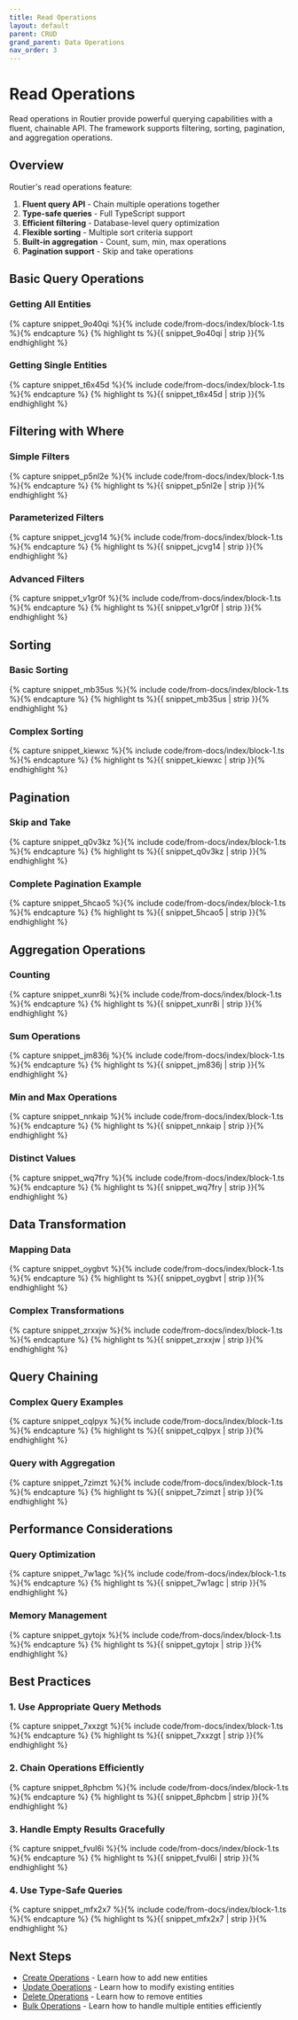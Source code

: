 ```yaml
---
title: Read Operations
layout: default
parent: CRUD
grand_parent: Data Operations
nav_order: 3
---
```


# Read Operations

Read operations in Routier provide powerful querying capabilities with a fluent, chainable API. The framework supports filtering, sorting, pagination, and aggregation operations.

## Overview

Routier's read operations feature:

1. **Fluent query API** - Chain multiple operations together
2. **Type-safe queries** - Full TypeScript support
3. **Efficient filtering** - Database-level query optimization
4. **Flexible sorting** - Multiple sort criteria support
5. **Built-in aggregation** - Count, sum, min, max operations
6. **Pagination support** - Skip and take operations

## Basic Query Operations

### Getting All Entities

{% capture snippet_9o40qi %}{% include code/from-docs/index/block-1.ts %}{% endcapture %}
{% highlight ts %}{{ snippet_9o40qi  | strip }}{% endhighlight %}

### Getting Single Entities

{% capture snippet_t6x45d %}{% include code/from-docs/index/block-1.ts %}{% endcapture %}
{% highlight ts %}{{ snippet_t6x45d  | strip }}{% endhighlight %}

## Filtering with Where

### Simple Filters

{% capture snippet_p5nl2e %}{% include code/from-docs/index/block-1.ts %}{% endcapture %}
{% highlight ts %}{{ snippet_p5nl2e  | strip }}{% endhighlight %}

### Parameterized Filters

{% capture snippet_jcvg14 %}{% include code/from-docs/index/block-1.ts %}{% endcapture %}
{% highlight ts %}{{ snippet_jcvg14  | strip }}{% endhighlight %}

### Advanced Filters

{% capture snippet_v1gr0f %}{% include code/from-docs/index/block-1.ts %}{% endcapture %}
{% highlight ts %}{{ snippet_v1gr0f  | strip }}{% endhighlight %}

## Sorting

### Basic Sorting

{% capture snippet_mb35us %}{% include code/from-docs/index/block-1.ts %}{% endcapture %}
{% highlight ts %}{{ snippet_mb35us  | strip }}{% endhighlight %}

### Complex Sorting

{% capture snippet_kiewxc %}{% include code/from-docs/index/block-1.ts %}{% endcapture %}
{% highlight ts %}{{ snippet_kiewxc  | strip }}{% endhighlight %}

## Pagination

### Skip and Take

{% capture snippet_q0v3kz %}{% include code/from-docs/index/block-1.ts %}{% endcapture %}
{% highlight ts %}{{ snippet_q0v3kz  | strip }}{% endhighlight %}

### Complete Pagination Example

{% capture snippet_5hcao5 %}{% include code/from-docs/index/block-1.ts %}{% endcapture %}
{% highlight ts %}{{ snippet_5hcao5  | strip }}{% endhighlight %}

## Aggregation Operations

### Counting

{% capture snippet_xunr8i %}{% include code/from-docs/index/block-1.ts %}{% endcapture %}
{% highlight ts %}{{ snippet_xunr8i  | strip }}{% endhighlight %}

### Sum Operations

{% capture snippet_jm836j %}{% include code/from-docs/index/block-1.ts %}{% endcapture %}
{% highlight ts %}{{ snippet_jm836j  | strip }}{% endhighlight %}

### Min and Max Operations

{% capture snippet_nnkaip %}{% include code/from-docs/index/block-1.ts %}{% endcapture %}
{% highlight ts %}{{ snippet_nnkaip  | strip }}{% endhighlight %}

### Distinct Values

{% capture snippet_wq7fry %}{% include code/from-docs/index/block-1.ts %}{% endcapture %}
{% highlight ts %}{{ snippet_wq7fry  | strip }}{% endhighlight %}

## Data Transformation

### Mapping Data

{% capture snippet_oygbvt %}{% include code/from-docs/index/block-1.ts %}{% endcapture %}
{% highlight ts %}{{ snippet_oygbvt  | strip }}{% endhighlight %}

### Complex Transformations

{% capture snippet_zrxxjw %}{% include code/from-docs/index/block-1.ts %}{% endcapture %}
{% highlight ts %}{{ snippet_zrxxjw  | strip }}{% endhighlight %}

## Query Chaining

### Complex Query Examples

{% capture snippet_cqlpyx %}{% include code/from-docs/index/block-1.ts %}{% endcapture %}
{% highlight ts %}{{ snippet_cqlpyx  | strip }}{% endhighlight %}

### Query with Aggregation

{% capture snippet_7zimzt %}{% include code/from-docs/index/block-1.ts %}{% endcapture %}
{% highlight ts %}{{ snippet_7zimzt  | strip }}{% endhighlight %}

## Performance Considerations

### Query Optimization

{% capture snippet_7w1agc %}{% include code/from-docs/index/block-1.ts %}{% endcapture %}
{% highlight ts %}{{ snippet_7w1agc  | strip }}{% endhighlight %}

### Memory Management

{% capture snippet_gytojx %}{% include code/from-docs/index/block-1.ts %}{% endcapture %}
{% highlight ts %}{{ snippet_gytojx  | strip }}{% endhighlight %}

## Best Practices

### 1. **Use Appropriate Query Methods**

{% capture snippet_7xxzgt %}{% include code/from-docs/index/block-1.ts %}{% endcapture %}
{% highlight ts %}{{ snippet_7xxzgt  | strip }}{% endhighlight %}

### 2. **Chain Operations Efficiently**

{% capture snippet_8phcbm %}{% include code/from-docs/index/block-1.ts %}{% endcapture %}
{% highlight ts %}{{ snippet_8phcbm  | strip }}{% endhighlight %}

### 3. **Handle Empty Results Gracefully**

{% capture snippet_fvul6i %}{% include code/from-docs/index/block-1.ts %}{% endcapture %}
{% highlight ts %}{{ snippet_fvul6i  | strip }}{% endhighlight %}

### 4. **Use Type-Safe Queries**

{% capture snippet_mfx2x7 %}{% include code/from-docs/index/block-1.ts %}{% endcapture %}
{% highlight ts %}{{ snippet_mfx2x7  | strip }}{% endhighlight %}

## Next Steps

- [Create Operations](create.md) - Learn how to add new entities
- [Update Operations](update.md) - Learn how to modify existing entities
- [Delete Operations](delete.md) - Learn how to remove entities
- [Bulk Operations](bulk/README.md) - Learn how to handle multiple entities efficiently
